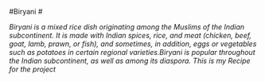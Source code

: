 #Biryani #

 _Biryani is a mixed rice dish originating among the Muslims of the Indian subcontinent. It is made with Indian spices, rice, and meat (chicken, beef, goat, lamb, prawn, or fish), and sometimes, in addition, eggs or vegetables such as potatoes in certain regional varieties.Biryani is popular throughout the Indian subcontinent, as well as among its diaspora. 
This is my Recipe for the project_
